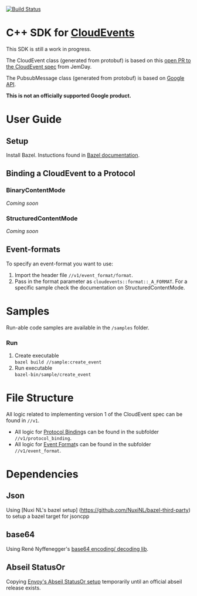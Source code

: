 [![Build Status](https://travis-ci.org/googleinterns/cloudevents-sdk-cpp.svg?branch=master)](https://travis-ci.org/googleinterns/cloudevents-sdk-cpp)

# C++ SDK for [CloudEvents](https://github.com/cloudevents/spec)

This SDK is still a work in progress.

The CloudEvent class (generated from protobuf) is based on this [open PR to the CloudEvent spec](https://github.com/JemDay/spec/tree/jd-proto) from JemDay.
<br/>

The PubsubMessage class (generated from protobuf) is based on [Google API](https://github.com/googleapis/googleapis/blob/master/google/pubsub/v1/pubsub.proto#L188).

**This is not an officially supported Google product.**

# User Guide
## Setup
Install Bazel. Instuctions found in [Bazel documentation](https://docs.bazel.build/versions/master/install-ubuntu.html).

## Binding a CloudEvent to a Protocol
### BinaryContentMode
_Coming soon_

### StructuredContentMode
_Coming soon_

## Event-formats
To specify an event-format you want to use:
1. Import the header file `//v1/event_format/format`.
2. Pass in the format parameter as `cloudevents::format::_A_FORMAT`. For a specific sample check the documentation on StructuredContentMode.

# Samples
Run-able code samples are available in the `/samples` folder.

### Run
1. Create executable <br/>
`bazel build //sample:create_event`
2. Run executable <br/>
`bazel-bin/sample/create_event`

# File Structure
All logic related to implementing version 1 of the CloudEvent spec can be found in `//v1`.
- All logic for [Protocol Binding](https://github.com/cloudevents/spec/blob/master/spec.md#protocol-binding)s can be found in the subfolder `//v1/protocol_binding`.
- All logic for [Event Format](https://github.com/cloudevents/spec/blob/master/spec.md#event-format)s can be found in the subfolder `//v1/event_format`.

# Dependencies
## Json
Using [Nuxi NL's bazel setup] (https://github.com/NuxiNL/bazel-third-party) to setup a bazel target for jsoncpp

## base64
Using René Nyffenegger's [base64 encoding/ decoding lib](https://github.com/ReneNyffenegger/cpp-base64).

## Abseil StatusOr
Copying [Envoy's Abseil StatusOr setup](https://github.com/envoyproxy/envoy/tree/44eedc792ab64bba2358e0294b53294c6bc30526/third_party/statusor) temporarily until an official abseil release exists.

